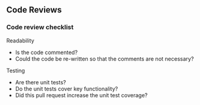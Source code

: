 ## Code Reviews

### Code review checklist 

Readability

- Is the code commented?
- Could the code be re-written so that the comments are not necessary?

Testing

- Are there unit tests?
- Do the unit tests cover key functionality? 
- Did this pull request increase the unit test coverage?
